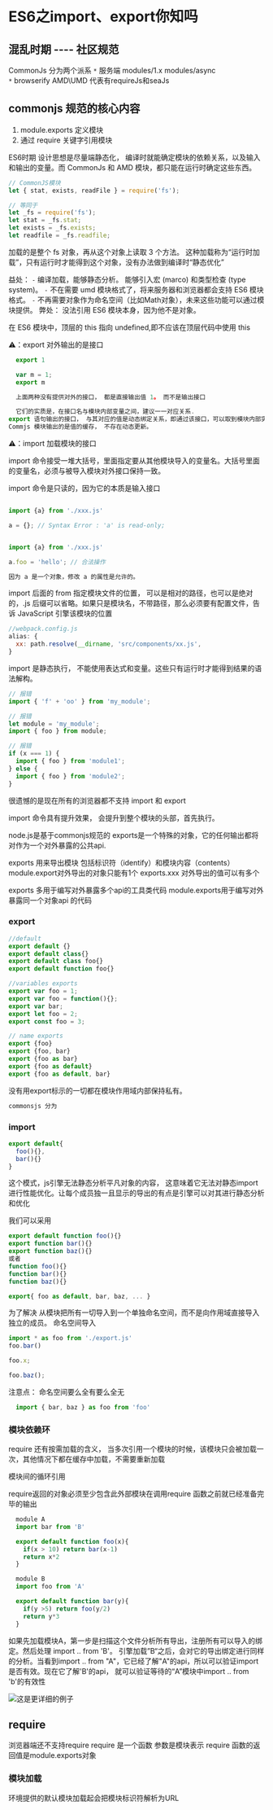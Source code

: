 # ES6之import、export你知吗
## 混乱时期 ---- 社区规范
  CommonJs 分为两个派系
 `*` 服务端
  modules/1.x
     modules/async  
 `*` browserify
  AMD\UMD   代表有requireJs和seaJs

## commonjs 规范的核心内容

  1. module.exports 定义模块
  2. 通过 require 关键字引用模块


  ES6时期
  设计思想是尽量端静态化， 编译时就能确定模块的依赖关系，以及输入和输出的变量。而 CommonJs 和 AMD 模块，都只能在运行时确定这些东西。

  ```js
  // CommonJS模块
  let { stat, exists, readFile } = require('fs');

  // 等同于
  let _fs = require('fs');
  let stat = _fs.stat;
  let exists = _fs.exists;
  let readfile = _fs.readfile;

  ```
  加载的是整个 fs 对象，再从这个对象上读取 3 个方法。 这种加载称为“运行时加载”，只有运行时才能得到这个对象，没有办法做到编译时“静态优化”


益处：
 `-` 编译加载，能够静态分析。 能够引入宏 (marco) 和类型检查 (type system)。
 `-` 不在需要 umd 模块格式了，将来服务器和浏览器都会支持 ES6 模块格式。
 `-` 不再需要对象作为命名空间（比如Math对象），未来这些功能可以通过模块提供。
弊处：
  没法引用 ES6 模块本身，因为他不是对象。


在 ES6 模块中，顶层的 this 指向 undefined,即不应该在顶层代码中使用 this

⚠️：export 对外输出的是接口

```js
  export 1  

  var m = 1;
  export m

  上面两种没有提供对外的接口， 都是直接输出值 1。 而不是输出接口

  它们的实质是，在接口名与模块内部变量之间，建议一一对应关系.
export 语句输出的接口， 与其对应的值是动态绑定关系，即通过该接口，可以取到模块内部实时的值。
Commjs 模块输出的是值的缓存， 不存在动态更新。

```

⚠️：import 加载模块的接口

  import 命令接受一堆大括号，里面指定要从其他模块导入的变量名。大括号里面的变量名，必须与被导入模块对外接口保持一致。

  import 命令是只读的，因为它的本质是输入接口

```js

import {a} from './xxx.js'

a = {}; // Syntax Error : 'a' is read-only;


import {a} from './xxx.js'

a.foo = 'hello'; // 合法操作

因为 a 是一个对象，修改 a 的属性是允许的。

```

import 后面的 from 指定模块文件的位置， 可以是相对的路径，也可以是绝对的，.js 后缀可以省略。如果只是模块名，不带路径，那么必须要有配置文件，告诉 JavaScript 引擎该模块的位置

```js
//webpack.config.js
alias: {
  xx: path.resolve(__dirname, 'src/components/xx.js',
}

```

import 是静态执行， 不能使用表达式和变量。这些只有运行时才能得到结果的语法解构。

```js
// 报错
import { 'f' + 'oo' } from 'my_module';

// 报错
let module = 'my_module';
import { foo } from module;

// 报错
if (x === 1) {
  import { foo } from 'module1';
} else {
  import { foo } from 'module2';
}


```

很遗憾的是现在所有的浏览器都不支持 import 和 export

import 命令具有提升效果， 会提升到整个模块的头部，首先执行。


  node.js是基于commonjs规范的
  exports是一个特殊的对象，它的任何输出都将对作为一个对外暴露的公共api.

  exports 用来导出模块 包括标识符（identify）和模块内容（contents）
  module.export对外导出的对象只能有1个
  exports.xxx 对外导出的值可以有多个


  exports 多用于编写对外暴露多个api的工具类代码
  module.exports用于编写对外暴露同一个对象api 的代码


### export

```js
//default
export default {}
export default class{}
export default class foo{}
export default function foo{}
```

```js
//variables exports
export var foo = 1;
export var foo = function(){};
export var bar;
export let foo = 2;
export const foo = 3;

```

```js
// name exports
export {foo}
export {foo, bar}
export {foo as bar}
export {foo as default}
export {foo as default, bar}

```

没有用export标示的一切都在模块作用域内部保持私有。


```js
commonsjs 分为

```

### import

```js
export default{
  foo(){},
  bar(){}
}
```

这个模式，js引擎无法静态分析平凡对象的内容， 这意味着它无法对静态import 进行性能优化。让每个成员独一且显示的导出的有点是引擎可以对其进行静态分析和优化

我们可以采用
```js
export default function foo(){}
export function bar(){}
export function baz(){}
或者
function foo(){}
function bar(){}
function baz(){}

export{ foo as default, bar, baz, ... }
```

  为了解决
  从模块把所有一切导入到一个单独命名空间，而不是向作用域直接导入独立的成员。 命名空间导入

```js
import * as foo from './export.js'
foo.bar()

foo.x;

foo.baz();

```
注意点： 命名空间要么全有要么全无

```js
  import { bar, baz } as foo from 'foo'

```

### 模块依赖环

  require 还有按需加载的含义， 当多次引用一个模块的时候，该模块只会被加载一次，其他情况下都在缓存中加载，不需要重新加载


  模块间的循环引用

  require返回的对象必须至少包含此外部模块在调用require
  函数之前就已经准备完毕的输出

```js
  module A
  import bar from 'B'

  export default function foo(x){
    if(x > 10) return bar(x-1)
    return x*2
  }

  module B
  import foo from 'A'

  export default function bar(y){
    if(y >5) return foo(y/2)
    return y*3
  }

```
  如果先加载模块A，第一步是扫描这个文件分析所有导出，注册所有可以导入的绑定。然后处理 import .. from 'B'。
  引擎加载”B“之后，会对它的导出绑定进行同样的分析。当看到import .. from "A"，它已经了解"A"的api，所以可以验证import是否有效。现在它了解'B'的api， 就可以验证等待的“A”模块中import .. from 'b'的有效性

![这是更详细的例子](http://pvt7l4h05.bkt.clouddn.com/2019-08-12-modulelLoading.png)


## require

  浏览器端还不支持require
  require  是一个函数  参数是模块表示
  require 函数的返回值是module.exports对象


### 模块加载

环境提供的默认模块加载起会把模块标识符解析为URL